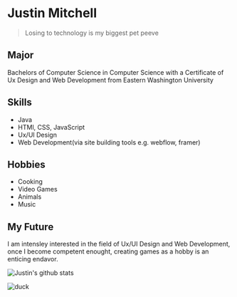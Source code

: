# Justin Mitchell

> Losing to technology is my biggest pet peeve

## Major
Bachelors of Computer Science in Computer Science with a Certificate of Ux Design and Web Development from Eastern Washington University

## Skills
* Java
* HTMl, CSS, JavaScript
* Ux/UI Design
* Web Development(via site building tools e.g. webflow, framer)

## Hobbies
* Cooking
* Video Games
* Animals
* Music

## My Future
I am intensley interested in the field of Ux/UI Design and Web Development, once I become competent enought, creating games as a hobby is an enticing endavor.

![Justin's github stats](https://github-readme-stats.vercel.app/api?username=justinmitchell341)

![duck](https://github.com/justinmitchell341/justinmitchell341/assets/95836306/514efe26-e179-47ee-81ac-49ed19120ca5)
